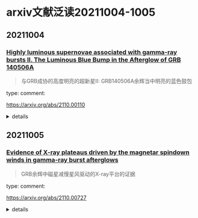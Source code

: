 # arxiv文献泛读20211004-1005

## 20211004

### [Highly luminous supernovae associated with gamma-ray bursts II. The Luminous Blue Bump in the Afterglow of GRB 140506A](./2110.00110.pdf)

> 与GRB成协的高度明亮的超新星II: GRB140506A余辉当中明亮的蓝色鼓包

type:
comment:

https://arxiv.org/abs/2110.00110

<details>
<summary>details</summary>

authors: D. A. Kann, S. R. Oates, A. Rossi

> Context. The supernovae (SNe) associated with gamma-ray bursts (GRBs) are generally seen as a homogenous population, but at least one exception exists, both in terms of luminosity as well as Spectral Energy Distribution (SED). However, this event, SN 2011kl, was associated with an ultra-long GRB 111209A. Do such outliers also exist for more typical GRBs?
>
> Aim. Within the context of a systematic analysis of photometric signatures of GRB-associated SNe, we found an anomalous bump in the late-time transient following GRB 140506A. We hereby aim to show this bump is significantly more luminous and blue than usual SNe following GRBs.
>
> Methods: We compile all available data from the literature, and add a full analysis of the Swift UVOT data, which allows us to trace the light curve from the first minutes all the way to the host galaxy, as well as construct a broad SED of the afterglow that extends the previous SED analysis based on ground-based spectroscopy.
>
> Results. We find robust evidence for a late-time bump/plateau following the afterglow which shows evidence for a strong colour change, with the spectral slope becoming flatter in the blue region of the spectrum. This bump can be interpreted as a luminous SN bump which is spectrally dissimilar to typical GRB-SNe. Correcting it for the large line-of-sight extinction results in extreme values which make the SN associated with GRB 140506A the most luminous detected so far. Even so, it would be in agreement with a luminosity-duration relation of GRB-SNe.
>
> Conclusions.  While not supported by spectroscopic evidence, it is likely the blue bump following GRB 140506A is the signature of a SN which is spectrally dissimilar to classical GRB-SNe and more similar to SN 2011kl – while being associated with an average GRB, indicating the GRB-SN population is more diverse than thought so far, and can reach luminosities comparable to those of superluminous SNe.

</details>




## 20211005

### [Evidence of X-ray plateaus driven by the magnetar spindown winds in gamma-ray burst afterglows](./2109.00727.pdf)

> GRB余辉中磁星减慢星风驱动的X-ray平台的证据

type:
comment:

https://arxiv.org/abs/2110.00727

<details>
<summary>details</summary>

authors: Shu-Jin Hou, Shuang Du, Tong Liu, Hui-Jun Mu, Ren-Xin Xu

> The central engine of gamma-ray bursts (GRBs) remains an open and forefront topic in the era of multimessenger astrophysics. The X-ray plateaus appear in some GRB afterglows, which are widely considered to originate from the spindown of magnetars. According to the stable magnetar scenario of GRBs, an X-ray plateau and a decay phase as ∼ t−2 should appear in X-ray afterglows. Meanwhile, the “normal” X-ray afterglow is produced by the external shock from GRB fireball. We analyze the
Neil Gehrels Swift GRB data, then find three gold samples, which have an X-ray plateau and a decay phase as ∼ t−2 superimposed on the jet-driven normal component. Based on these features of the lightcurves, we argue that the magnetars should be the central engines of these three GRBs. Future joint multimessenger observations might further test this possibility, then which can be beneficial to
constrain GRB physics.

</details>